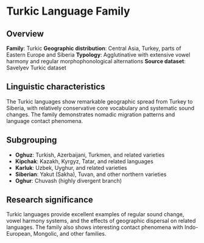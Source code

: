 # Turkic Language Family

## Overview

**Family**: Turkic
**Geographic distribution**: Central Asia, Turkey, parts of Eastern Europe and Siberia
**Typology**: Agglutinative with extensive vowel harmony and regular morphophonological alternations
**Source dataset**: Savelyev Turkic dataset

## Linguistic characteristics

The Turkic languages show remarkable geographic spread from Turkey to Siberia, with relatively conservative core vocabulary and systematic sound changes. The family demonstrates nomadic migration patterns and language contact phenomena.

## Subgrouping

- **Oghuz**: Turkish, Azerbaijani, Turkmen, and related varieties
- **Kipchak**: Kazakh, Kyrgyz, Tatar, and related languages
- **Karluk**: Uzbek, Uyghur, and related varieties
- **Siberian**: Yakut (Sakha), Tuvan, and other northern varieties
- **Oghur**: Chuvash (highly divergent branch)

## Research significance

Turkic languages provide excellent examples of regular sound change, vowel harmony systems, and the effects of geographic dispersal on related languages. The family also shows interesting contact phenomena with Indo-European, Mongolic, and other families.

